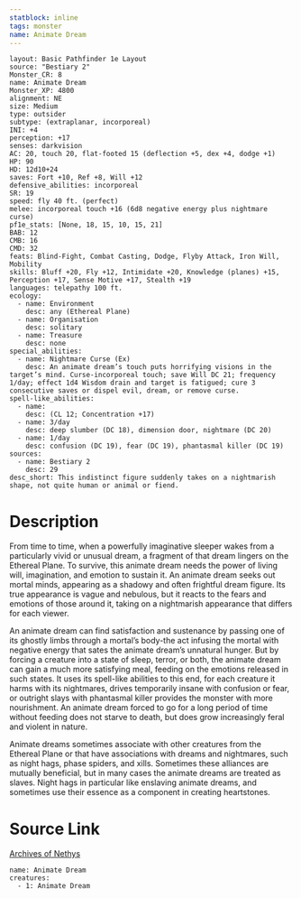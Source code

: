 ```yaml
---
statblock: inline
tags: monster
name: Animate Dream
---
```

```statblock
layout: Basic Pathfinder 1e Layout
source: "Bestiary 2"
Monster_CR: 8
name: Animate Dream
Monster_XP: 4800
alignment: NE
size: Medium
type: outsider
subtype: (extraplanar, incorporeal)
INI: +4
perception: +17
senses: darkvision
AC: 20, touch 20, flat-footed 15 (deflection +5, dex +4, dodge +1)
HP: 90
HD: 12d10+24
saves: Fort +10, Ref +8, Will +12
defensive_abilities: incorporeal
SR: 19
speed: fly 40 ft. (perfect)
melee: incorporeal touch +16 (6d8 negative energy plus nightmare curse)
pf1e_stats: [None, 18, 15, 10, 15, 21]
BAB: 12
CMB: 16
CMD: 32
feats: Blind-Fight, Combat Casting, Dodge, Flyby Attack, Iron Will, Mobility
skills: Bluff +20, Fly +12, Intimidate +20, Knowledge (planes) +15, Perception +17, Sense Motive +17, Stealth +19
languages: telepathy 100 ft.
ecology:
  - name: Environment
    desc: any (Ethereal Plane)
  - name: Organisation
    desc: solitary
  - name: Treasure
    desc: none
special_abilities:
  - name: Nightmare Curse (Ex)
    desc: An animate dream’s touch puts horrifying visions in the target’s mind. Curse-incorporeal touch; save Will DC 21; frequency 1/day; effect 1d4 Wisdom drain and target is fatigued; cure 3 consecutive saves or dispel evil, dream, or remove curse.
spell-like_abilities:
  - name:
    desc: (CL 12; Concentration +17)
  - name: 3/day
    desc: deep slumber (DC 18), dimension door, nightmare (DC 20)
  - name: 1/day
    desc: confusion (DC 19), fear (DC 19), phantasmal killer (DC 19)
sources:
  - name: Bestiary 2
    desc: 29
desc_short: This indistinct figure suddenly takes on a nightmarish shape, not quite human or animal or fiend. 
```
# Description
From time to time, when a powerfully imaginative sleeper wakes from a particularly vivid or unusual dream, a fragment of that dream lingers on the Ethereal Plane. To survive, this animate dream needs the power of living will, imagination, and emotion to sustain it. An animate dream seeks out mortal minds, appearing as a shadowy and often frightful dream figure. Its true appearance is vague and nebulous, but it reacts to the fears and emotions of those around it, taking on a nightmarish appearance that differs for each viewer. 

An animate dream can find satisfaction and sustenance by passing one of its ghostly limbs through a mortal’s body-the act infusing the mortal with negative energy that sates the animate dream’s unnatural hunger. But by forcing a creature into a state of sleep, terror, or both, the animate dream can gain a much more satisfying meal, feeding on the emotions released in such states. It uses its spell-like abilities to this end, for each creature it harms with its nightmares, drives temporarily insane with confusion or fear, or outright slays with phantasmal killer provides the monster with more nourishment. An animate dream forced to go for a long period of time without feeding does not starve to death, but does grow increasingly feral and violent in nature. 

Animate dreams sometimes associate with other creatures from the Ethereal Plane or that have associations with dreams and nightmares, such as night hags, phase spiders, and xills. Sometimes these alliances are mutually beneficial, but in many cases the animate dreams are treated as slaves. Night hags in particular like enslaving animate dreams, and sometimes use their essence as a component in creating heartstones.
# Source Link
[Archives of Nethys](https://aonprd.com/MonsterDisplay.aspx?ItemName=Animate%20Dream)
```encounter-table
name: Animate Dream
creatures:
  - 1: Animate Dream
```
